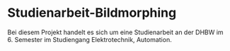 # Studienarbeit-Bildmorphing
Bei diesem Projekt handelt es sich um eine Studienarbeit an der DHBW im 6. Semester im Studiengang Elektrotechnik, Automation.
